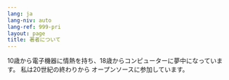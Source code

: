 ```yaml
---
lang: ja
lang-niv: auto
lang-ref: 999-pri
layout: page
title: 著者について
---
```


10歳から電子機器に情熱を持ち、18歳からコンピューターに夢中になっています。
私は20世紀の終わりから 	オープンソースに参加しています。
